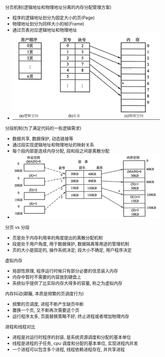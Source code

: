 分页机制(逻辑地址和物理地址分离的内存分配管理方案)
* 程序的逻辑地址划分为固定大小的页(Page)
* 物理地址划分为同样大小的帧(Frame)
* 通过页表对应逻辑地址和物理地址
* ![paging](./paging.png)

分段机制(为了满足代码的一些逻辑需求)
* 数据共享, 数据保护, 动态链接等
* 通过段实现逻辑地址和物理地址的映射关系
* 每个段内部是连续内存分配, 段和段之间是离散分配
* ![segmentation](segmentation.png)

分页 vs 分段
* 页是处于内存利用率的角度提出的离散分配机制
* 段是处于用户角度, 用于数据保护, 数据隔离等用途的管理机制
* 页的大小是固定的, 操作系统决定; 段大小不确定, 用户程序决定

虚拟内存
* 局部性原理, 程序运行时候只有部分必要的信息装入内存
* 内存中暂时不需要的内容放到硬盘上
* 系统似乎提供了比实际内存大得多的容量, 称之为虚拟内存

内存抖动(颠簸, 本质是频繁的页调度行为)
* 频繁的页调度, 进程不断产生缺页中断
* 置换一个页, 又不断再次需要这个页
* 运行程序太多, 页面替换策略不好; 终止进程或者增加物理内存

进程和线程对比
* 进程是对运行时程序的封装, 是系统资源调度和分配的基本单位
* 线程是进程的子任务, cpu 调度和分配的基本单位, 实现进程内并发
* 一个进程可以包含多个进程, 线程依赖进程存在, 并共享进程

